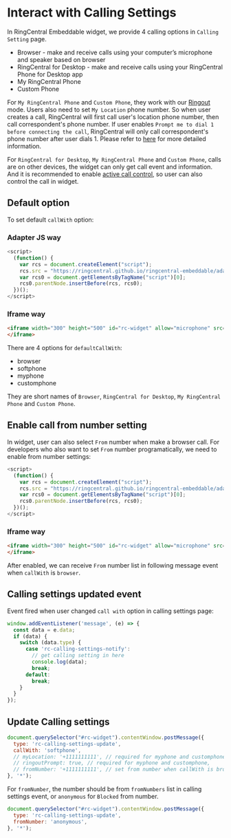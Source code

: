 # Interact with Calling Settings

In RingCentral Embeddable widget, we provide 4 calling options in `Calling Setting` page.

- Browser - make and receive calls using your computer’s microphone and speaker based on browser
- RingCentral for Desktop - make and receive calls using your RingCentral Phone for Desktop app
- My RingCentral Phone
- Custom Phone

For `My RingCentral Phone` and `Custom Phone`, they work with our [Ringout](https://support.ringcentral.com/s/article/85?language=en_US) mode. Users also need to set `My Location` phone number. So when user creates a call, RingCentral will first call user's location phone number, then call correspondent's phone number. If user enables `Prompt me to dial 1 before connecting the call`, RingCentral will only call correspondent's phone number after user dials 1.  Please refer to [here](https://support.ringcentral.com/s/article/85?language=en_US) for more detailed information.

For `RingCentral for Desktop`, `My RingCentral Phone` and `Custom Phone`, calls are on other devices, the widget can only get call event and information. And it is recommended to enable [active call control](disable-features.md#enable-active-call-control-feature), so user can also control the call in widget.

## Default option

To set default `callWith` option:

### Adapter JS way

```js
<script>
  (function() {
    var rcs = document.createElement("script");
    rcs.src = "https://ringcentral.github.io/ringcentral-embeddable/adapter.js?defaultCallWith=browser";
    var rcs0 = document.getElementsByTagName("script")[0];
    rcs0.parentNode.insertBefore(rcs, rcs0);
  })();
</script>
```

###  Iframe way

```html
<iframe width="300" height="500" id="rc-widget" allow="microphone" src="https://ringcentral.github.io/ringcentral-embeddable/app.html?defaultCallWith=browser">
</iframe>
```

There are 4 options for `defaultCallWith`: 

- browser
- softphone
- myphone
- customphone

They are short names of `Browser`, `RingCentral for Desktop`, `My RingCentral Phone` and `Custom Phone`.

## Enable call from number setting

In widget, user can also select `From` number when make a browser call. For developers who also want to set `From` number programatically, we need to enable from number settings:

```js
<script>
  (function() {
    var rcs = document.createElement("script");
    rcs.src = "https://ringcentral.github.io/ringcentral-embeddable/adapter.js?enableFromNumberSetting=1";
    var rcs0 = document.getElementsByTagName("script")[0];
    rcs0.parentNode.insertBefore(rcs, rcs0);
  })();
</script>
```

###  Iframe way

```html
<iframe width="300" height="500" id="rc-widget" allow="microphone" src="https://ringcentral.github.io/ringcentral-embeddable/app.html?enableFromNumberSetting=1">
</iframe>
```

After enabled, we can receive `From` number list in following message event when `callWith` is `browser`.

## Calling settings updated event

Event fired when user changed `call with` option in calling settings page:

```js
window.addEventListener('message', (e) => {
  const data = e.data;
  if (data) {
    switch (data.type) {
      case 'rc-calling-settings-notify':
        // get calling setting in here
        console.log(data);
        break;
      default:
        break;
    }
  }
});
```

## Update Calling settings

```js
document.querySelector("#rc-widget").contentWindow.postMessage({
  type: 'rc-calling-settings-update',
  callWith: 'softphone',
  // myLocation: '+1111111111', // required for myphone and customphone
  // ringoutPrompt: true, // required for myphone and customphone,
  // fromNumber: '+1111111111', // set from number when callWith is browser
}, '*');
```

For `fromNumber`, the number should be from `fromNumbers` list in calling settings event, or `anonymous` for `Blocked` from number.

```js
document.querySelector("#rc-widget").contentWindow.postMessage({
  type: 'rc-calling-settings-update',
  fromNumber: 'anonymous',
}, '*');
```
